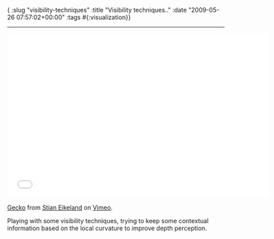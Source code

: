 { :slug "visibility-techniques"
  :title "Visibility techniques.."
  :date "2009-05-26 07:57:02+00:00"
  :tags #{:visualization}}

------

<iframe src="//player.vimeo.com/video/4834250" width="605" height="382" frameborder="0" webkitallowfullscreen mozallowfullscreen allowfullscreen></iframe> <p><a href="http://vimeo.com/4834250">Gecko</a> from <a href="http://vimeo.com/eikeland">Stian Eikeland</a> on <a href="https://vimeo.com">Vimeo</a>.</p>

Playing with some visibility techniques, trying to keep some contextual information based on the local curvature to improve depth perception.
